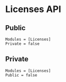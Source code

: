 # Licenses API

## Public

```@autodocs
Modules = [Licenses]
Private = false
```

## Private

```@autodocs
Modules = [Licenses]
Public = false
```
